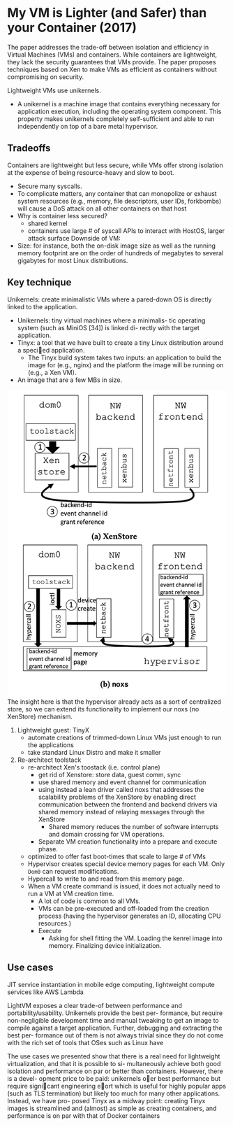 # My VM is Lighter (and Safer) than your Container (2017)
The paper addresses the trade-off between isolation and efficiency in Virtual Machines (VMs) and containers. While containers are lightweight, they lack the security guarantees that VMs provide. The paper proposes techniques based on Xen to make VMs as efficient as containers without compromising on security.

Lightweight VMs use unikernels.
* A unikernel is a machine image that contains everything necessary for application execution, including the operating system component. This property makes unikernels completely self-sufficient and able to run independently on top of a bare metal hypervisor.

## Tradeoffs 
Containers are lightweight but less secure, while VMs offer strong isolation at the expense of being resource-heavy and slow to boot.
  * Secure many syscalls.
  * To complicate matters, any container that can monopolize or exhaust system resources (e.g., memory, file descriptors, user IDs, forkbombs) will cause a DoS attack on all other containers on that host
*  Why is container less secured?
    *  shared kernel 
    *  containers use large # of syscall APIs to interact with HostOS, larger attack surface 
Downside of VM:
* Size:  for instance, both the on-disk image size as well as the running memory footprint are on the order of hundreds of megabytes to several gigabytes for most Linux distributions. 


## Key technique 
Unikernels: create minimalistic VMs where a pared-down OS is directly linked to the application.
* Unikernels: tiny virtual machines where a minimalis- tic operating system (such as MiniOS [34]) is linked di- rectly with the target application.
* Tinyx: a tool that we have built to create a tiny Linux distribution around a speci￿ed application.
  * The Tinyx build system takes two inputs: an application to build the image for (e.g., nginx) and the platform the image will be running on (e.g., a Xen VM).
* An image that are a few MBs in size.

![alt text](image-1.png)
 The insight here is that the hypervisor already acts as a sort of centralized store, so we can extend its functionality to implement our noxs (no XenStore) mechanism.

1. Lightweight guest: TinyX 
   *  automate creations of trimmed-down Linux VMs just enough to run the applications
   *  take standard Linux Distro and make it smaller 
2. Re-architect toolstack
   *  re-architect Xen's toostack (i.e. control plane)
       *  get rid of Xenstore: store data, guest comm, sync
       *  use shared memory and event channel for communication     
       *  using instead a lean driver called noxs that addresses the scalability problems of the XenStore by enabling direct communication between the frontend and backend drivers via shared memory instead of relaying messages through the XenStore
          *  Shared memory reduces the number of software interrupts and domain crossing for VM operations.
       *  Separate VM creation functionality into a prepare and execute phase.
   *  optimized to offer fast boot-times that scale to large # of VMs  
   *  Hypervisor creates special device memory pages for each VM. Only `Dom0` can request modifications. 
   *  Hypercall to write to and read from this memory page.
   *  When a VM create command is issued, it does not actually need to run a VM at VM creation time.
      *  A lot of code is common to all VMs.
      *  VMs can be pre-executed and off-loaded from the creation process (having the hypervisor generates an ID, allocating CPU resources.)
      *  Execute
         *  Asking for shell fitting the VM. Loading the kenrel image into memory. Finalizing device initialization.


## Use cases 
JIT service instantiation in mobile edge computing, lightweight compute services like AWS Lambda 

LightVM exposes a clear trade-of between performance and portability/usability. Unikernels provide the best per- formance, but require non-negligible development time and manual tweaking to get an image to compile against a target application. Further, debugging and extracting the best per- formance out of them is not always trivial since they do not come with the rich set of tools that OSes such as Linux have

The use cases we presented show that there is a real need for lightweight virtualization, and that it is possible to si- multaneously achieve both good isolation and performance on par or better than containers. However, there is a devel- opment price to be paid: unikernels o￿er best performance but require signi￿cant engineering e￿ort which is useful for highly popular apps (such as TLS termination) but likely too much for many other applications. Instead, we have pro- posed Tinyx as a midway point: creating Tinyx images is streamlined and (almost) as simple as creating containers, and performance is on par with that of Docker containers